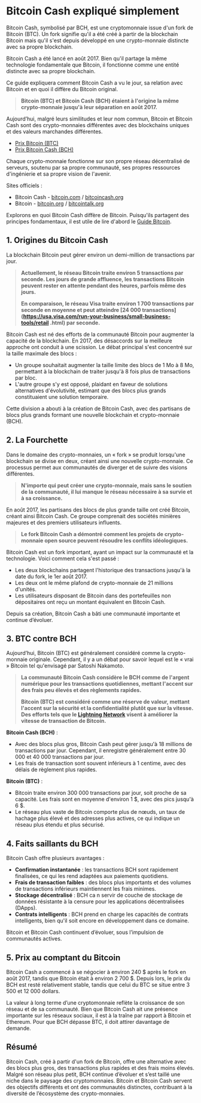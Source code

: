 # Bitcoin Cash expliqué simplement

Bitcoin Cash, symbolisé par BCH, est une cryptomonnaie issue d'un fork de Bitcoin (BTC). Un fork signifie qu'il a été créé à partir de la blockchain Bitcoin mais qu'il s'est depuis développé en une crypto-monnaie distincte avec sa propre blockchain.

Bitcoin Cash a été lancé en août 2017. Bien qu'il partage la même technologie fondamentale que Bitcoin, il fonctionne comme une entité distincte avec sa propre blockchain.

Ce guide expliquera comment Bitcoin Cash a vu le jour, sa relation avec Bitcoin et en quoi il diffère du Bitcoin original.

> **Bitcoin (BTC) et Bitcoin Cash (BCH) étaient à l'origine la même crypto-monnaie jusqu'à leur séparation en août 2017.**

Aujourd’hui, malgré leurs similitudes et leur nom commun, Bitcoin et Bitcoin Cash sont des crypto-monnaies différentes avec des blockchains uniques et des valeurs marchandes différentes.

- [Prix Bitcoin (BTC)](https://coinmarketcap.com/currencies/bitcoin/)
- [Prix Bitcoin Cash (BCH)](https://coinmarketcap.com/currencies/bitcoin-cash/)

Chaque crypto-monnaie fonctionne sur son propre réseau décentralisé de serveurs, soutenu par sa propre communauté, ses propres ressources d'ingénierie et sa propre vision de l'avenir.

Sites officiels :
- Bitcoin Cash - [bitcoin.com](https://www.bitcoin.com) / [bitcoincash.org](https://www.bitcoincash.org)
- Bitcoin - [bitcoin.org](https://www.bitcoin.org) / [bitcointalk.org](https://bitcointalk.org)

Explorons en quoi Bitcoin Cash diffère de Bitcoin. Puisqu'ils partagent des principes fondamentaux, il est utile de lire d'abord le [Guide Bitcoin](bitcoin.md).

## 1. Origines du Bitcoin Cash

La blockchain Bitcoin peut gérer environ un demi-million de transactions par jour.

>**Actuellement, le réseau Bitcoin traite environ 5 transactions par seconde. Les jours de grande affluence, les transactions Bitcoin peuvent rester en attente pendant des heures, parfois même des jours.**
>
> **En comparaison, le réseau Visa traite environ 1 700 transactions par seconde en moyenne et peut atteindre [24 000 transactions](https://usa.visa.com/run-your-business/small-business-tools/retail .html) par seconde.**

Bitcoin Cash est né des efforts de la communauté Bitcoin pour augmenter la capacité de la blockchain. En 2017, des désaccords sur la meilleure approche ont conduit à une scission. Le débat principal s'est concentré sur la taille maximale des blocs :

- Un groupe souhaitait augmenter la taille limite des blocs de 1 Mo à 8 Mo, permettant à la blockchain de traiter jusqu'à 8 fois plus de transactions par bloc.
- L'autre groupe s'y est opposé, plaidant en faveur de solutions alternatives d'évolutivité, estimant que des blocs plus grands constituaient une solution temporaire.

Cette division a abouti à la création de Bitcoin Cash, avec des partisans de blocs plus grands formant une nouvelle blockchain et crypto-monnaie (BCH).

## 2. La Fourchette

Dans le domaine des crypto-monnaies, un « fork » se produit lorsqu'une blockchain se divise en deux, créant ainsi une nouvelle crypto-monnaie. Ce processus permet aux communautés de diverger et de suivre des visions différentes.

> **N'importe qui peut créer une crypto-monnaie, mais sans le soutien de la communauté, il lui manque le réseau nécessaire à sa survie et à sa croissance.**

En août 2017, les partisans des blocs de plus grande taille ont créé Bitcoin, créant ainsi Bitcoin Cash. Ce groupe comprenait des sociétés minières majeures et des premiers utilisateurs influents.

> **Le fork Bitcoin Cash a démontré comment les projets de crypto-monnaie open source peuvent résoudre les conflits idéologiques.**

Bitcoin Cash est un fork important, ayant un impact sur la communauté et la technologie. Voici comment cela s'est passé :

- Les deux blockchains partagent l'historique des transactions jusqu'à la date du fork, le 1er août 2017.
- Les deux ont le même plafond de crypto-monnaie de 21 millions d'unités.
- Les utilisateurs disposant de Bitcoin dans des portefeuilles non dépositaires ont reçu un montant équivalent en Bitcoin Cash.

Depuis sa création, Bitcoin Cash a bâti une communauté importante et continue d’évoluer.

## 3. BTC contre BCH

Aujourd’hui, Bitcoin (BTC) est généralement considéré comme la crypto-monnaie originale. Cependant, il y a un débat pour savoir lequel est le « vrai » Bitcoin tel qu'envisagé par Satoshi Nakamoto.

> **La communauté Bitcoin Cash considère le BCH comme de l'argent numérique pour les transactions quotidiennes, mettant l'accent sur des frais peu élevés et des règlements rapides.**
>
> **Bitcoin (BTC) est considéré comme une réserve de valeur, mettant l'accent sur la sécurité et la confidentialité plutôt que sur la vitesse. Des efforts tels que le [Lightning Network](https://lightning.network) visent à améliorer la vitesse de transaction de Bitcoin.**

**Bitcoin Cash (BCH)** :
- Avec des blocs plus gros, Bitcoin Cash peut gérer jusqu'à 18 millions de transactions par jour. Cependant, il enregistre généralement entre 30 000 et 40 000 transactions par jour.
- Les frais de transaction sont souvent inférieurs à 1 centime, avec des délais de règlement plus rapides.

**Bitcoin (BTC)** :
- Bitcoin traite environ 300 000 transactions par jour, soit proche de sa capacité. Les frais sont en moyenne d'environ 1 $, avec des pics jusqu'à 6 $.
- Le réseau plus vaste de Bitcoin comporte plus de nœuds, un taux de hachage plus élevé et des adresses plus actives, ce qui indique un réseau plus étendu et plus sécurisé.

## 4. Faits saillants du BCH

Bitcoin Cash offre plusieurs avantages :

- **Confirmation instantanée** : les transactions BCH sont rapidement finalisées, ce qui les rend adaptées aux paiements quotidiens.
- **Frais de transaction faibles** : des blocs plus importants et des volumes de transactions inférieurs maintiennent les frais minimes.
- **Stockage décentralisé** : BCH ca n servir de couche de stockage de données résistante à la censure pour les applications décentralisées (DApps).
- **Contrats intelligents** : BCH prend en charge les capacités de contrats intelligents, bien qu'il soit encore en développement dans ce domaine.

Bitcoin et Bitcoin Cash continuent d’évoluer, sous l’impulsion de communautés actives.

## 5. Prix ​​au comptant du Bitcoin

Bitcoin Cash a commencé à se négocier à environ 240 $ après le fork en août 2017, tandis que Bitcoin était à environ 2 700 $. Depuis lors, le prix du BCH est resté relativement stable, tandis que celui du BTC se situe entre 3 500 et 12 000 dollars.

La valeur à long terme d’une cryptomonnaie reflète la croissance de son réseau et de sa communauté. Bien que Bitcoin Cash ait une présence importante sur les réseaux sociaux, il est à la traîne par rapport à Bitcoin et Ethereum. Pour que BCH dépasse BTC, il doit attirer davantage de demande.

## Résumé

Bitcoin Cash, créé à partir d'un fork de Bitcoin, offre une alternative avec des blocs plus gros, des transactions plus rapides et des frais moins élevés. Malgré son réseau plus petit, BCH continue d’évoluer et s’est taillé une niche dans le paysage des cryptomonnaies. Bitcoin et Bitcoin Cash servent des objectifs différents et ont des communautés distinctes, contribuant à la diversité de l’écosystème des crypto-monnaies.